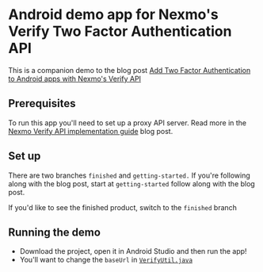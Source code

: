 # Android demo app for Nexmo's Verify Two Factor Authentication API

This is a companion demo to the blog post [Add Two Factor Authentication to Android apps with Nexmo's Verify API](https://www.nexmo.com/blog/2018/05/09/add-two-factor-authentication-to-android-apps-with-nexmos-verify-api-dr)

## Prerequisites

To run this app you'll need to set up a proxy API server. Read more in the [Nexmo Verify API implementation guide](https://www.nexmo.com/blog/2018/05/09/nexmo-verify-api-implementation-guide-dr) blog post.

## Set up

There are two branches `finished` and `getting-started.` If you're following along with the blog post, start at `getting-started` follow along with the blog post.

If you'd like to see the finished product, switch to the `finished` branch

## Running the demo

- Download the project, open it in Android Studio and then run the app!
- You'll want to change the `baseUrl` in [`VerifyUtil.java`](https://github.com/nexmo-community/verify-android-example/blob/finished/app/src/main/java/com/nexmo/twofactorauth/utils/VerifyUtil.java#L23)
